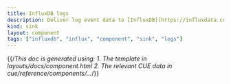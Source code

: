 ```yaml
---
title: InfluxDB logs
description: Deliver log event data to [InfluxDB](https://influxdata.com)
kind: sink
layout: component
tags: ["influxdb", "influx", "component", "sink", "logs"]
---
```


{{/*This doc is generated using:
     1. The template in layouts/docs/component.html
2. The relevant CUE data in cue/reference/components/...*/}}
